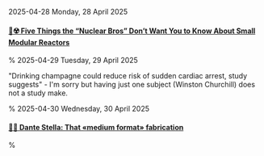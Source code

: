 2025-04-28 Monday, 28 April 2025

#### [🔗☢️ Five Things the “Nuclear Bros” Don’t Want You to Know About Small Modular Reactors](https://blog.ucs.org/edwin-lyman/five-things-the-nuclear-bros-dont-want-you-to-know-about-small-modular-reactors/)

%
2025-04-29 Tuesday, 29 April 2025

"Drinking champagne could reduce risk of sudden cardiac arrest, study suggests" - I'm sorry but having just one subject (Winston Churchill) does not a study make.

%
2025-04-30 Wednesday, 30 April 2025

#### [🔗📸 Dante Stella: That «medium format» fabrication ](https://themachineplanet.wordpress.com/2025/04/28/that-medium-format-fabrication/)

%
